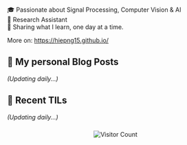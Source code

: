 🎓 Passionate about Signal Processing, Computer Vision & AI  
🔬 Research Assistant  
📖 Sharing what I learn, one day at a time.

More on: https://hiepng15.github.io/

## 📰 My personal Blog Posts
<!-- BLOG_SECTION -->
*(Updating daily...)*
<!-- END_BLOG_SECTION -->

## 📝 Recent TILs
<!-- TIL_SECTION -->
*(Updating daily...)*
<!-- END_TIL_SECTION -->

###

<!-- Visitor badge -->
<p align="center">
  <img src="https://komarev.com/ghpvc/?username=hiepng15&label=👁️+Visitors&color=0e75b6&style=flat-square" alt="Visitor Count" />
</p>


